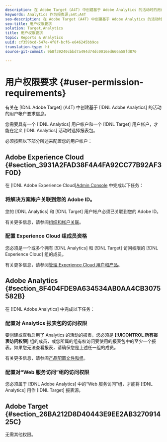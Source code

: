```yaml
---
description: 在 Adobe Target (A4T) 中创建基于 Adobe Analytics 的活动时的用户帐户要求。
keywords: Analytics 作为报表源;a4t;A4T
seo-description: 在 Adobe Target (A4T) 中创建基于 Adobe Analytics 的活动时的用户帐户要求。
seo-title: 用户权限要求
solution: Target,Analytics
title: 用户权限要求
topic: Reports & Analytics
uuid: cf359bcd-547e-4f8f-bcf6-e646245bb9ce
translation-type: ht
source-git-commit: 9b8f39240cbbd7a494d74dc0016ed666a58fd870

---
```



# 用户权限要求 {#user-permission-requirements}

有关在 [!DNL Adobe Target] (A4T) 中创建基于 [!DNL Adobe Analytics] 的活动的用户帐户要求信息。

您需要具有一个 [!DNL Analytics] 用户帐户和一个 [!DNL Target] 用户帐户，才能在定义 [!DNL Analytics] 活动时选择报表包。

必须按照以下部分所述来配置您的用户帐户：

## Adobe Experience Cloud {#section_3931A2FAD38F4A4FA92CC77B92AF3F0D}

在 [!DNL Adobe Experience Cloud][Admin Console](https://adminconsole.adobe.com) 中完成以下任务：

### 将解决方案帐户关联到您的 Adobe ID。

您的 [!DNL Analytics] 和 [!DNL Target] 用户帐户必须已关联到您的 Adobe ID。

有关更多信息，请参阅[组织和帐户关联](https://docs.adobe.com/help/en/core-services/interface/manage-users-and-products/organizations.html)。

### 配置 Experience Cloud 组成员资格

您必须是一个或多个拥有 [!DNL Analytics] 和 [!DNL Target] 访问权限的 [!DNL Experience Cloud] 组的成员。

有关更多信息，请参阅[管理 Experience Cloud 用户和产品](https://docs.adobe.com/content/help/en/core-services/interface/manage-users-and-products/admin-getting-started.html)。


## Adobe Analytics {#section_8F404FDE9A634534AB0AA4CB3075582B}

在 [!DNL Adobe Analytics] 中完成以下任务：

### 配置对 Analytics 报表包的访问权限

要创建或查看启用了 Analytics 的活动的报表，您必须是 **[!UICONTROL 所有报表访问权限]** 组的成员，或您所属的组有权访问要使用的报表包中的至少一个报表。如果您无法查看报表，请确保您是上述任一组的成员。

有关更多信息，请参阅[产品配置文件和组](https://docs.adobe.com/content/help/en/core-services/interface/manage-users-and-products/admin-getting-started.html#section_AB50558124D541CF80A0D3D76D35A4BF)。

### 配置对“Web 服务访问”组的访问权限

您必须属于 [!DNL Adobe Analytics] 中的“Web 服务访问”组，才能将 [!DNL Analytics] 用作 [!DNL Target] 报表源。

## Adobe Target {#section_26BA212D8D40443E9EE2AB327091425C}

无需其他权限。
